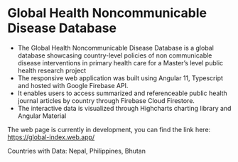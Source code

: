 # Global Health Noncommunicable Disease Database

- The Global Health Noncommunicable Disease Database is a global database showcasing country-level policies of non communicable disease interventions in primary health care for a Master’s level public health research project
- The responsive web application was built using Angular 11, Typescript and hosted with Google Firebase API.
- It enables users to access summarized and referenceable public health journal articles by country through Firebase Cloud Firestore.
- The interactive data is visualized through Highcharts charting library and Angular Material

The web page is currently in development, you can find the link here: https://global-index.web.app/

Countries with Data: Nepal, Philippines, Bhutan
